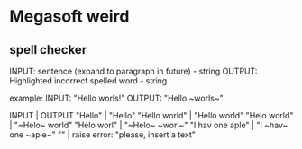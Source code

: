 # Megasoft weird

## spell checker

INPUT: sentence (expand to paragraph in future) - string
OUTPUT: Highlighted incorrect spelled word - string

example:
INPUT: "Hello worls!"
OUTPUT: "Hello ~worls~"

INPUT | OUTPUT
"Hello" | "Hello"
"Hello world" | "Hello world"
"Helo world" | "~Helo~ world" 
"Helo worl" | "~Helo~ ~worl~"
"I hav one aple" | "I ~hav~ one ~aple~"
"" | raise error: "please, insert a text"